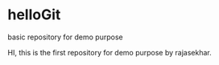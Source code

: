 # helloGit
basic repository for demo purpose

HI,
this is the first repository for demo purpose by rajasekhar.
